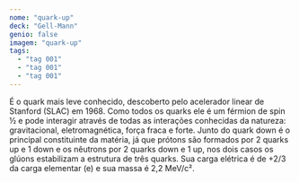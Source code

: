 ```yaml
---
nome: "quark-up"
deck: "Gell-Mann"
genio: false
imagem: "quark-up"
tags:
  - "tag 001"
  - "tag 001"
  - "tag 001"
---
```


É o quark mais leve conhecido, descoberto pelo acelerador linear de Stanford (SLAC) em 1968. Como todos os quarks ele é um férmion de spin ½ e pode interagir através de todas as interações conhecidas da natureza: gravitacional, eletromagnética, força fraca e forte. Junto do quark down é o principal constituinte da matéria, já que prótons são formados por 2 quarks up e 1 down e os nêutrons por 2 quarks down e 1 up, nos dois casos os glúons estabilizam a estrutura de três quarks. Sua carga elétrica é de +2/3 da carga elementar (e) e sua massa é 2,2 MeV/c².
